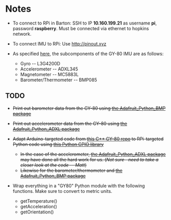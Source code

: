# Notes
* To connect to RPi in Barton: SSH to IP **10.160.199.21** as username **pi**, password **raspberry**.
  Must be connected via ethernet to hopkins network.
  
* To connect IMU to RPi: Use http://pinout.xyz
  
* As specified [here](http://selfbuilt.net/shop/gy-80-inertial-management-unit), the subcomponents of the GY-80 IMU
  are as follows:
    * Gyro -- L3G4200D
    * Accelerometer -- ADXL345
    * Magnetometer -- MC5883L
    * Barometer/Thermometer -- BMP085

## TODO 
* <s>Print out barometer data from the GY-80 using [the Adafruit_Python_BMP package](https://github.com/adafruit/Adafruit_Python_BMP) </s>
* <s>Print out accelerometer data from the GY-80 using [the Adafruit_Python_ADXL package](https://github.com/adafruit/Adafruit_Python_ADXL345)</s>

* <s> Adapt Arduino-targeted code from [this C++ GY-80 repo](https://github.com/Sanderi44/GY-80-IMU-Sensor) to RPi-targeted Python
  code using [this Python GPIO library](https://github.com/adafruit/Adafruit_Python_GPIO)
    * In the case of the accelerometer, [the Adafruit_Python_ADXL package](https://github.com/adafruit/Adafruit_Python_ADXL345) may have done
      all the hard work for us. (*Not sure--need to take a closer look at the code -- Matt*)
    * Likewise for the barometer/thermometer and [the Adafruit_Python_BMP package](https://github.com/adafruit/Adafruit_Python_BMP) </s>
    
* Wrap everything in a "GY80" Python module with the following functions. Make sure to convert to metric units.
    * getTemperature()
    * getAcceleration()
    * getOrientation()
